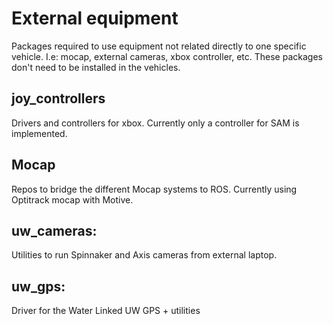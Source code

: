 # External equipment
Packages required to use equipment not related directly to one specific vehicle. I.e: mocap, external cameras, xbox controller, etc.
These packages don't need to be installed in the vehicles.

## joy_controllers
Drivers and controllers for xbox. Currently only a controller for SAM is implemented. 

## Mocap 
Repos to bridge the different Mocap systems to ROS. Currently using Optitrack mocap with Motive.

## uw_cameras:
Utilities to run Spinnaker and Axis cameras from external laptop.

## uw_gps:
Driver for the Water Linked UW GPS + utilities